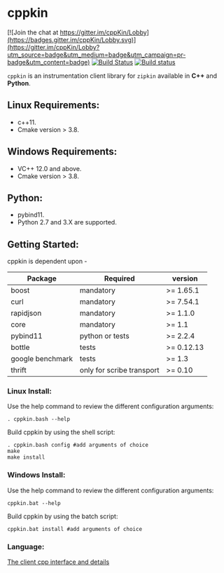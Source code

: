 # cppkin

[![Join the chat at https://gitter.im/cppKin/Lobby](https://badges.gitter.im/cppKin/Lobby.svg)](https://gitter.im/cppKin/Lobby?utm_source=badge&utm_medium=badge&utm_campaign=pr-badge&utm_content=badge) [![Build Status](https://travis-ci.org/Dudi119/cppKin.svg?branch=master)](https://travis-ci.org/Dudi119/cppKin) [![Build status](https://ci.appveyor.com/api/projects/status/riaj54pn4h08xy40?svg=true)](https://ci.appveyor.com/project/Dudi119/cppKin)

`cppkin` is an instrumentation client library for `zipkin` available in **C++** and **Python**.

## Linux Requirements:
* c++11.
* Cmake version > 3.8.

## Windows Requirements:
* VC++ 12.0 and above.
* Cmake version > 3.8.

## Python:
* pybind11.
* Python 2.7 and 3.X are supported.

## Getting Started:
cppkin is dependent upon -

| Package                 | Required   |  version  |
| ----------------------- | -----------| --------- |
| boost                   | mandatory  | >= 1.65.1 |
| curl                    | mandatory  | >= 7.54.1 |
| rapidjson               | mandatory  | >= 1.1.0  |
| core                    | mandatory  | >= 1.1    |
| pybind11                | python or tests  | >= 2.2.4 |
| bottle                  | tests  |    >= 0.12.13 |
| google benchmark        | tests |     >= 1.3     |
| thrift                  | only for scribe transport | >= 0.10 |

### Linux Install:
Use the help command to review the different configuration arguments:
```
. cppkin.bash --help
```

Build cppkin by using the shell script:
```
. cppkin.bash config #add arguments of choice
make
make install
```

### Windows Install:
Use the help command to review the different configuration arguments:
```
cppkin.bat --help
```

Build cppkin by using the batch script:
```
cppkin.bat install #add arguments of choice
```

### Language:
[The client cpp interface and details](https://github.com/Dudi119/cppKin/blob/master/docs/cpp_client.md)
